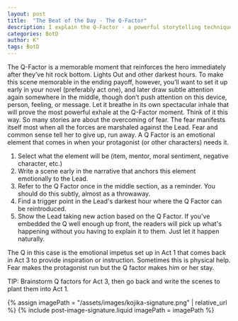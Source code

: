 ```yaml
---
layout: post
title:  "The Beat of the Day - The Q-Factor"
description: I explain the Q-Factor - a powerful storytelling technique where an emotional element, introduced early in the story, returns at the protagonist's darkest moment to help them overcome their fears and challenges. By establishing this element in Act One, subtly referencing it mid-story, and bringing it back at a crucial moment, we can create deeply resonant scenes without heavy-handed explanation. Through a five-step process, I demonstrate how to effectively weave this device into your narrative, making those rock-bottom moments more impactful and meaningful.
categories: BotD
author: K°
tags: BotD
---
```


The Q-Factor is a memorable moment that reinforces the hero immediately after they’ve hit rock bottom. Lights Out and other darkest hours. To make this scene memorable in the ending payoff, however, you’ll want to set it up early in your novel (preferably act one), and later draw subtle attention again somewhere in the middle, though don’t push attention on this device, person, feeling, or message. Let it breathe in its own spectacular inhale that will prove the most powerful exhale at the Q-Factor moment. Think of it this way. So many stories are about the overcoming of fear. The fear manifests itself most when all the forces are marshaled against the Lead. Fear and common sense tell her to give up, run away. A Q Factor is an emotional element that comes in when your protagonist (or other characters) needs it.

1. Select what the element will be (item, mentor, moral sentiment, negative character, etc.)
2. Write a scene early in the narrative that anchors this element emotionally to the Lead.
3. Refer to the Q Factor once in the middle section, as a reminder.
   You should do this subtly, almost as a throwaway.
4. Find a trigger point in the Lead's darkest hour where the Q Factor can be reintroduced.
5. Show the Lead taking new action based on the Q Factor. If you've embedded the Q well enough up front, the readers will pick up what's happening without you having to explain it to them. Just let it happen naturally.

The Q in this case is the emotional impetus set up in Act 1 that comes back in Act 3 to provide inspiration or instruction. Sometimes this is physical help. Fear makes the protagonist run but the Q factor makes him or her stay.

TIP: Brainstorm Q factors for Act 3, then go back and write the scenes to plant them into Act 1.

<!-- signature -->
{% assign imagePath = "/assets/images/kojika-signature.png" | relative_url %}
{% include post-image-signature.liquid imagePath = imagePath %}
